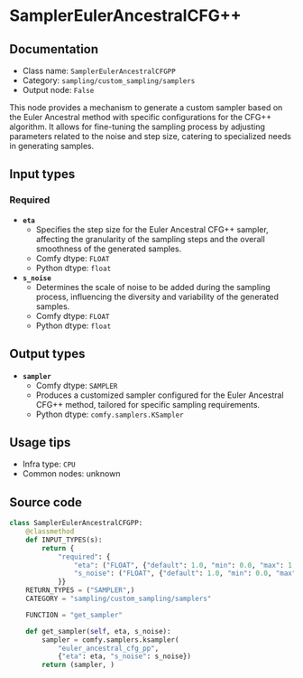 # SamplerEulerAncestralCFG++
## Documentation
- Class name: `SamplerEulerAncestralCFGPP`
- Category: `sampling/custom_sampling/samplers`
- Output node: `False`

This node provides a mechanism to generate a custom sampler based on the Euler Ancestral method with specific configurations for the CFG++ algorithm. It allows for fine-tuning the sampling process by adjusting parameters related to the noise and step size, catering to specialized needs in generating samples.
## Input types
### Required
- **`eta`**
    - Specifies the step size for the Euler Ancestral CFG++ sampler, affecting the granularity of the sampling steps and the overall smoothness of the generated samples.
    - Comfy dtype: `FLOAT`
    - Python dtype: `float`
- **`s_noise`**
    - Determines the scale of noise to be added during the sampling process, influencing the diversity and variability of the generated samples.
    - Comfy dtype: `FLOAT`
    - Python dtype: `float`
## Output types
- **`sampler`**
    - Comfy dtype: `SAMPLER`
    - Produces a customized sampler configured for the Euler Ancestral CFG++ method, tailored for specific sampling requirements.
    - Python dtype: `comfy.samplers.KSampler`
## Usage tips
- Infra type: `CPU`
- Common nodes: unknown


## Source code
```python
class SamplerEulerAncestralCFGPP:
    @classmethod
    def INPUT_TYPES(s):
        return {
            "required": {
                "eta": ("FLOAT", {"default": 1.0, "min": 0.0, "max": 1.0, "step":0.01, "round": False}),
                "s_noise": ("FLOAT", {"default": 1.0, "min": 0.0, "max": 10.0, "step":0.01, "round": False}),
            }}
    RETURN_TYPES = ("SAMPLER",)
    CATEGORY = "sampling/custom_sampling/samplers"

    FUNCTION = "get_sampler"

    def get_sampler(self, eta, s_noise):
        sampler = comfy.samplers.ksampler(
            "euler_ancestral_cfg_pp",
            {"eta": eta, "s_noise": s_noise})
        return (sampler, )

```
